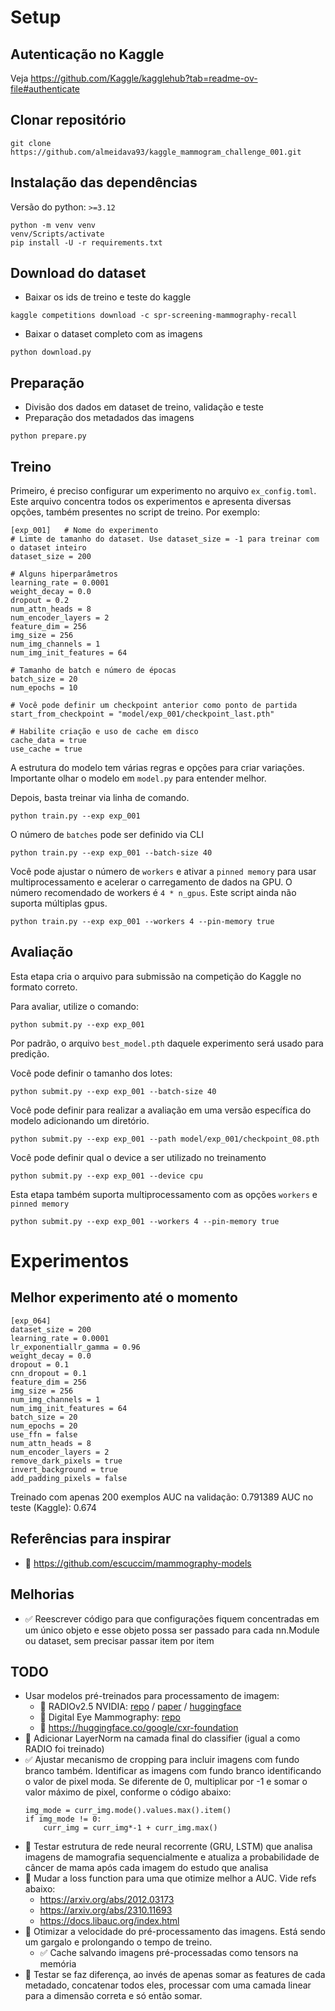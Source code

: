 # Setup
## Autenticação no Kaggle
Veja https://github.com/Kaggle/kagglehub?tab=readme-ov-file#authenticate 

## Clonar repositório
```
git clone https://github.com/almeidava93/kaggle_mammogram_challenge_001.git
```

## Instalação das dependências
Versão do python: `>=3.12`
```
python -m venv venv
venv/Scripts/activate
pip install -U -r requirements.txt
```

## Download do dataset
- Baixar os ids de treino e teste do kaggle
```
kaggle competitions download -c spr-screening-mammography-recall
```

- Baixar o dataset completo com as imagens
```
python download.py
```

## Preparação
- Divisão dos dados em dataset de treino, validação e teste
- Preparação dos metadados das imagens
```
python prepare.py
```

## Treino
Primeiro, é preciso configurar um experimento no arquivo `ex_config.toml`. Este arquivo concentra todos os experimentos e apresenta diversas opções, também presentes no script de treino. Por exemplo:
```
[exp_001]   # Nome do experimento
# Limte de tamanho do dataset. Use dataset_size = -1 para treinar com o dataset inteiro
dataset_size = 200      

# Alguns hiperparâmetros    
learning_rate = 0.0001
weight_decay = 0.0
dropout = 0.2
num_attn_heads = 8
num_encoder_layers = 2
feature_dim = 256
img_size = 256
num_img_channels = 1
num_img_init_features = 64

# Tamanho de batch e número de épocas
batch_size = 20
num_epochs = 10

# Você pode definir um checkpoint anterior como ponto de partida
start_from_checkpoint = "model/exp_001/checkpoint_last.pth"

# Habilite criação e uso de cache em disco
cache_data = true
use_cache = true
```
A estrutura do modelo tem várias regras e opções para criar variações. Importante olhar o modelo em `model.py` para entender melhor.

Depois, basta treinar via linha de comando.
```
python train.py --exp exp_001
```

O número de `batches` pode ser definido via CLI
```
python train.py --exp exp_001 --batch-size 40
```

Você pode ajustar o número de `workers` e ativar a `pinned memory` para usar multiprocessamento e acelerar o carregamento de dados na GPU. O número recomendado de workers é `4 * n_gpus`. Este script ainda não suporta múltiplas gpus.
```
python train.py --exp exp_001 --workers 4 --pin-memory true
```

## Avaliação

Esta etapa cria o arquivo para submissão na competição do Kaggle no formato correto.

Para avaliar, utilize o comando:
```
python submit.py --exp exp_001
```
Por padrão, o arquivo `best_model.pth` daquele experimento será usado para predição.

Você pode definir o tamanho dos lotes:
```
python submit.py --exp exp_001 --batch-size 40
```

Você pode definir para realizar a avaliação em uma versão específica do modelo adicionando um diretório.
```
python submit.py --exp exp_001 --path model/exp_001/checkpoint_08.pth
```

Você pode definir qual o device a ser utilizado no treinamento
```
python submit.py --exp exp_001 --device cpu
```

Esta etapa também suporta multiprocessamento com as opções `workers` e `pinned memory`
```
python submit.py --exp exp_001 --workers 4 --pin-memory true
``` 

# Experimentos
## Melhor experimento até o momento
```
[exp_064]
dataset_size = 200
learning_rate = 0.0001
lr_exponentiallr_gamma = 0.96
weight_decay = 0.0
dropout = 0.1
cnn_dropout = 0.1
feature_dim = 256
img_size = 256
num_img_channels = 1
num_img_init_features = 64
batch_size = 20
num_epochs = 20
use_ffn = false
num_attn_heads = 8
num_encoder_layers = 2
remove_dark_pixels = true
invert_background = true
add_padding_pixels = false
```
Treinado com apenas 200 exemplos
AUC na validação: 0.791389
AUC no teste (Kaggle): 0.674

## Referências para inspirar
- 🔲 https://github.com/escuccim/mammography-models

## Melhorias
- ✅ Reescrever código para que configurações fiquem concentradas em um único objeto e esse objeto possa ser passado para cada nn.Module ou dataset, sem precisar passar item por item

## TODO
- Usar modelos pré-treinados para processamento de imagem:
    - 🔲 RADIOv2.5 NVIDIA: [repo](https://github.com/NVlabs/RADIO) / [paper](https://arxiv.org/abs/2412.07679) / [huggingface](https://huggingface.co/collections/nvidia/radio-669f77f1dd6b153f007dd1c6)
    - 🔲 Digital Eye Mammography: [repo](https://github.com/cbddobvyz/digitaleye-mammography)
    - 🔲 https://huggingface.co/google/cxr-foundation
- 🔲 Adicionar LayerNorm na camada final do classifier (igual a como RADIO foi treinado)
- ✅ Ajustar mecanismo de cropping para incluir imagens com fundo branco também. Identificar as imagens com fundo branco identificando o valor de pixel moda. Se diferente de 0, multiplicar por -1 e somar o valor máximo de pixel, conforme o código abaixo:
    ```
    img_mode = curr_img.mode().values.max().item()
    if img_mode != 0:
        curr_img = curr_img*-1 + curr_img.max()
    ```
- 🔲 Testar estrutura de rede neural recorrente (GRU, LSTM) que analisa imagens de mamografia sequencialmente e atualiza a probabilidade de câncer de mama após cada imagem do estudo que analisa
- 🔲 Mudar a loss function para uma que otimize melhor a AUC. Vide refs abaixo:
    - https://arxiv.org/abs/2012.03173
    - https://arxiv.org/abs/2310.11693
    - https://docs.libauc.org/index.html
- 🔲 Otimizar a velocidade do pré-processamento das imagens. Está sendo um gargalo e prolongando o tempo de treino.
    - ✅ Cache salvando imagens pré-processadas como tensors na memória
- 🔲 Testar se faz diferença, ao invés de apenas somar as features de cada metadado, concatenar todos eles, processar com uma camada linear para a dimensão correta e só então somar. 